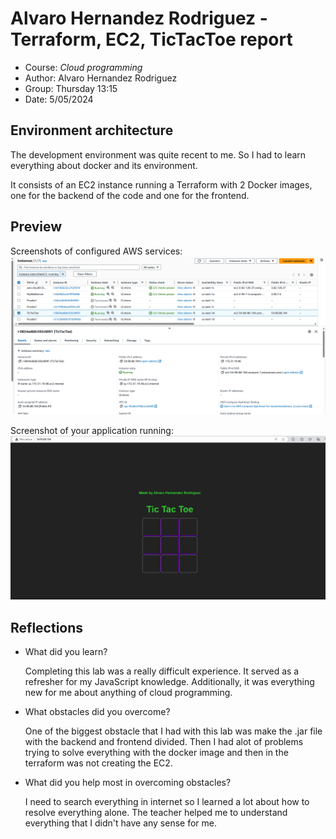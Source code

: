 # Alvaro Hernandez Rodriguez - Terraform, EC2, TicTacToe report
- Course: *Cloud programming*
- Author: Alvaro Hernandez Rodriguez
- Group: Thursday 13:15
- Date: 5/05/2024
## Environment architecture
The development environment was quite recent to me. So I had to learn everything about docker and its environment. 

It consists of an EC2 instance running a Terraform with 2 Docker images, one for the backend of the code and one for the frontend. 
## Preview
Screenshots of configured AWS services: 
![TicTacToe EC2 Instance](img/EC2_Instance.png)

Screenshot of your application running:
![TicTacToe Game Running ](Img/Running_Game.png)

## Reflections

- What did you learn?
  
  Completing this lab was a really difficult experience. It served as a refresher for my JavaScript knowledge. Additionally, it was everything new for me about anything of cloud programming.
- What obstacles did you overcome?
  
  One of the biggest obstacle that I had with this lab was make the .jar file with the backend and frontend divided. Then I had alot of problems trying to solve everything with the docker image and then in the terraform was not creating the EC2.
- What did you help most in overcoming obstacles?
  
  I need to search everything in internet so I learned a lot about how to resolve everything alone. The teacher helped me to understand everything that I didn't have any sense for me.
